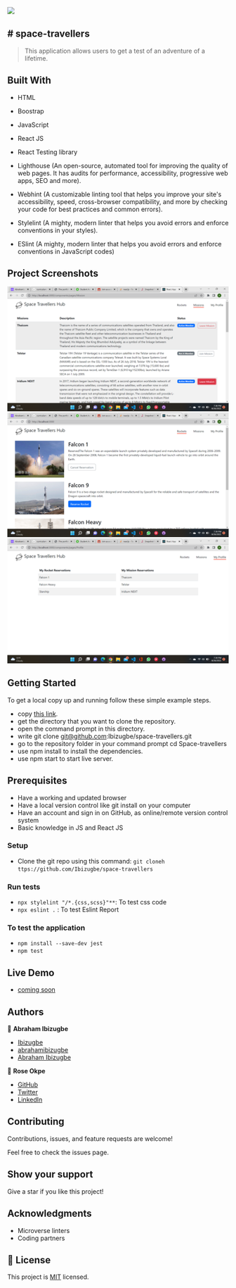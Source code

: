 ![](https://img.shields.io/badge/Microverse-blueviolet)

## # space-travellers

> This application allows users to get a test of an adventure of a lifetime.

## Built With

- HTML

- Boostrap

- JavaScript

- React JS

- React Testing library

- Lighthouse (An open-source, automated tool for improving the quality of web pages. It has audits for performance, accessibility, progressive web apps, SEO and more).

- Webhint (A customizable linting tool that helps you improve your site's accessibility, speed, cross-browser compatibility, and more by checking your code for best practices and common errors).

- Stylelint (A mighty, modern linter that helps you avoid errors and enforce conventions in your styles).

- ESlint (A mighty, modern linter that helps you avoid errors and enforce conventions in JavaScript codes)

## Project Screenshots

![Mission page](./screenshot/mission.png)
![Rocket page](./screenshot/rocket.png)
![Profile page](./screenshot/profile.png)

## Getting Started

To get a local copy up and running follow these simple example steps.

- copy [this link](https://github.com/Ibizugbe/space-travellers).
- get the directory that you want to clone the repository.
- open the command prompt in this directory.
- write git clone git@github.com:Ibizugbe/space-travellers.git
- go to the repository folder in your command prompt cd Space-travellers
- use npm install to install the dependencies.
- use npm start to start live server.

## Prerequisites

- Have a working and updated browser
- Have a local version control like git install on your computer
- Have an account and sign in on GitHub, as online/remote version control system
- Basic knowledge in JS and React JS

### Setup

- Clone the git repo using this command: `git cloneh ttps://github.com/Ibizugbe/space-travellers`

### Run tests

- `npx stylelint "/*.{css,scss}"**`: To test css code
- `npx eslint .` : To test Eslint Report

### To test the application

- `npm install --save-dev jest`
- `npm test`

## Live Demo

- [coming soon]()

## Authors

👤 **Abraham Ibizugbe**

- [Ibizugbe](https://github.com/Ibizugbe)
- [abrahamibizugbe](https://twitter.com/AbrahamIbizugbe)
- [Abraham Ibizugbe](https://www.linkedin.com/in/abrahamibizugbe/)

👤 **Rose Okpe**

- [GitHub](https://github.com/roseokpe)
- [Twitter](https://twitter.com/roseokpe)
- [LinkedIn](https://www.linkedin.com/in/rose-okpe-0334b5177/)

## Contributing

Contributions, issues, and feature requests are welcome!

Feel free to check the issues page.

## Show your support

Give a star if you like this project!

## Acknowledgments

- Microverse linters
- Coding partners

## 📝 License

This project is [MIT](./LICENSE) licensed.
